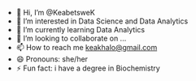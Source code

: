- 👋 Hi, I’m @KeabetsweK
- 👀 I’m interested in Data Science and Data Analytics
- 🌱 I’m currently learning Data Analytics
- 💞️ I’m looking to collaborate on ...
- 📫 How to reach me keakhalo@gmail.com
- 😄 Pronouns: she/her
- ⚡ Fun fact: i have a degree in Biochemistry

<!---
KeabetsweK/KeabetsweK is a ✨ special ✨ repository because its `README.md` (this file) appears on your GitHub profile.
You can click the Preview link to take a look at your changes.
--->
